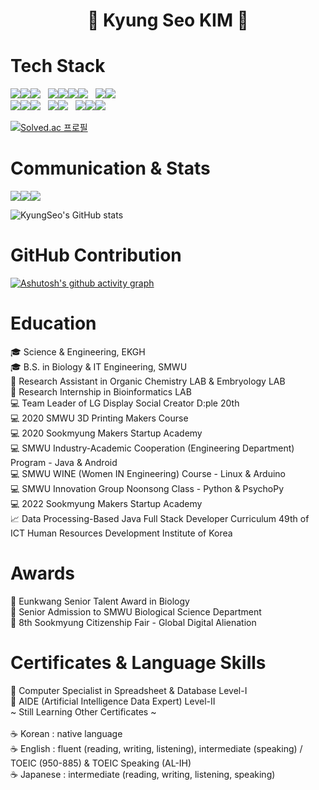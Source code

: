 <h1 align="center"> 🤍 Kyung Seo KIM 🤍 </h1>
<h3 align="center"> </h3>

# Tech Stack

<img src="https://img.shields.io/badge/Python-3776AB?style=for-the-badge&logo=Python&logoColor=white"><img src="https://img.shields.io/badge/java-%23ED8B00?style=for-the-badge&logo=openjdk&logoColor=white"><img src="https://img.shields.io/badge/javascript-F7DF1E?style=for-the-badge&logo=javascript&logoColor=white"> 
&nbsp; 
<img src="https://img.shields.io/badge/qt-41CD52?style=for-the-badge&logo=qt&logoColor=white"><img src="https://img.shields.io/badge/html5-E34F26?style=for-the-badge&logo=html5&logoColor=white"><img src="https://img.shields.io/badge/css3-1572B6?style=for-the-badge&logo=css3&logoColor=white"><img src="https://img.shields.io/badge/react-61DAFB?style=for-the-badge&logo=react&logoColor=white">
&nbsp; 
<img src="https://img.shields.io/badge/android-34A853?style=for-the-badge&logo=android&logoColor=white"><img src="https://img.shields.io/badge/kotlin-7F52FF?style=for-the-badge&logo=kotlin&logoColor=white">
<br/>
<img src="https://img.shields.io/badge/mysql-4479A1?style=for-the-badge&logo=mysql&logoColor=white"><img src="https://img.shields.io/badge/oracle-F80000?style=for-the-badge&logo=oracle&logoColor=white"><img src="https://img.shields.io/badge/mariadb-003545?style=for-the-badge&logo=mariadb&logoColor=white">
&nbsp; 
<img src="https://img.shields.io/badge/linux-FCC624?style=for-the-badge&logo=linux&logoColor=white"><img src="https://img.shields.io/badge/netlify-00C7B7?style=for-the-badge&logo=netlify&logoColor=white">
&nbsp; 
<img src="https://img.shields.io/badge/tensorflow-FF6F00?style=for-the-badge&logo=tensorflow&logoColor=white"><img src="https://img.shields.io/badge/pytorch-EE4C2C?style=for-the-badge&logo=pytorch&logoColor=white"><img src="https://img.shields.io/badge/pandas-150458?style=for-the-badge&logo=pandas&logoColor=white">
&nbsp; 

[![Solved.ac 프로필](http://mazassumnida.wtf/api/v2/generate_badge?boj=kkyungseo1106)](https://solved.ac/kkyungseo1106)


# Communication & Stats



<img src="https://img.shields.io/badge/slack-4A154B?style=for-the-badge&logo=slack&logoColor=white"><img src="https://img.shields.io/badge/notion-333333?style=for-the-badge&logo=notion&logoColor=white"><img src="https://img.shields.io/badge/zoom-0B5CFF?style=for-the-badge&logo=zoom&logoColor=white">

![KyungSeo's GitHub stats](https://github-readme-stats.vercel.app/api?username=kkyungseo&count_private=true&show_icons=true&theme=dracula) 


<!--
![Codeforces Stats](https://codeforces-readme-stats.vercel.app/api/card?username=kkyungseo1106&theme=dracula)
-->
<!--
![Top Langs](https://github-readme-stats.vercel.app/api/top-langs/?username=kkyungseo&layout=compact)
-->


# GitHub Contribution
[![Ashutosh's github activity graph](https://github-readme-activity-graph.vercel.app/graph?username=kkyungseo&theme=material-palenight&days=30&grid=false&hide_title=true&title_color=C792EA&bg_color=282A36&radius=9)](https://github.com/ashutosh00710/github-readme-activity-graph)



# Education
🎓 Science & Engineering, EKGH <br/>
🎓 B.S. in Biology & IT Engineering, SMWU <br/>
🥼 Research Assistant in Organic Chemistry LAB & Embryology LAB <br/>
🥼 Research Internship in Bioinformatics LAB <br/>
💻 Team Leader of LG Display Social Creator D:ple 20th <br/>
💻 2020 SMWU 3D Printing Makers Course <br/>
💻 2020 Sookmyung Makers Startup Academy <br/>
💻 SMWU Industry-Academic Cooperation (Engineering Department) Program - Java & Android <br/>
💻 SMWU WINE (Women IN Engineering) Course - Linux & Arduino <br/>
💻 SMWU Innovation Group Noonsong Class - Python & PsychoPy <br/>
💻 2022 Sookmyung Makers Startup Academy <br/>
📈 Data Processing-Based Java Full Stack Developer Curriculum 49th of ICT Human Resources Development Institute of Korea

# Awards
🏅 Eunkwang Senior Talent Award in Biology <br/>
🏅 Senior Admission to SMWU Biological Science Department <br/>
🏅 8th Sookmyung Citizenship Fair - Global Digital Alienation

# Certificates & Language Skills
🎯 Computer Specialist in Spreadsheet & Database Level-I <br/>
🎯 AIDE (Artificial Intelligence Data Expert) Level-II <br/>
~ Still Learning Other Certificates ~ <br/>
<br/>
☕ Korean : native language <br/>
☕ English : fluent (reading, writing, listening), intermediate (speaking) / TOEIC (950-885) & TOEIC Speaking (AL-IH) <br/> 
☕ Japanese : intermediate (reading, writing, listening, speaking)   <br/>




